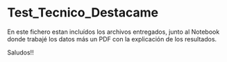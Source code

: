 # Test_Tecnico_Destacame

En este fichero estan incluídos los archivos entregados, junto al Notebook donde trabajé los datos más un PDF
con la explicación de los resultados.

Saludos!!
